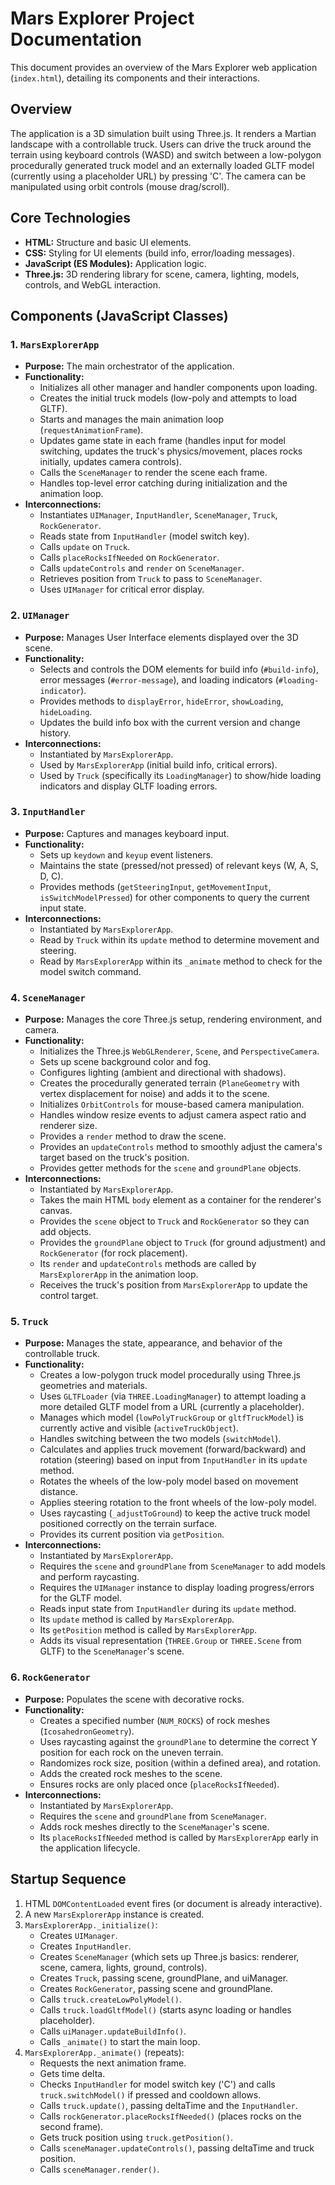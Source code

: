 # Mars Explorer Project Documentation

This document provides an overview of the Mars Explorer web application (`index.html`), detailing its components and their interactions.

## Overview

The application is a 3D simulation built using Three.js. It renders a Martian landscape with a controllable truck. Users can drive the truck around the terrain using keyboard controls (WASD) and switch between a low-polygon procedurally generated truck model and an externally loaded GLTF model (currently using a placeholder URL) by pressing 'C'. The camera can be manipulated using orbit controls (mouse drag/scroll).

## Core Technologies

*   **HTML:** Structure and basic UI elements.
*   **CSS:** Styling for UI elements (build info, error/loading messages).
*   **JavaScript (ES Modules):** Application logic.
*   **Three.js:** 3D rendering library for scene, camera, lighting, models, controls, and WebGL interaction.

## Components (JavaScript Classes)

### 1. `MarsExplorerApp`

*   **Purpose:** The main orchestrator of the application.
*   **Functionality:**
    *   Initializes all other manager and handler components upon loading.
    *   Creates the initial truck models (low-poly and attempts to load GLTF).
    *   Starts and manages the main animation loop (`requestAnimationFrame`).
    *   Updates game state in each frame (handles input for model switching, updates the truck's physics/movement, places rocks initially, updates camera controls).
    *   Calls the `SceneManager` to render the scene each frame.
    *   Handles top-level error catching during initialization and the animation loop.
*   **Interconnections:**
    *   Instantiates `UIManager`, `InputHandler`, `SceneManager`, `Truck`, `RockGenerator`.
    *   Reads state from `InputHandler` (model switch key).
    *   Calls `update` on `Truck`.
    *   Calls `placeRocksIfNeeded` on `RockGenerator`.
    *   Calls `updateControls` and `render` on `SceneManager`.
    *   Retrieves position from `Truck` to pass to `SceneManager`.
    *   Uses `UIManager` for critical error display.

### 2. `UIManager`

*   **Purpose:** Manages User Interface elements displayed over the 3D scene.
*   **Functionality:**
    *   Selects and controls the DOM elements for build info (`#build-info`), error messages (`#error-message`), and loading indicators (`#loading-indicator`).
    *   Provides methods to `displayError`, `hideError`, `showLoading`, `hideLoading`.
    *   Updates the build info box with the current version and change history.
*   **Interconnections:**
    *   Instantiated by `MarsExplorerApp`.
    *   Used by `MarsExplorerApp` (initial build info, critical errors).
    *   Used by `Truck` (specifically its `LoadingManager`) to show/hide loading indicators and display GLTF loading errors.

### 3. `InputHandler`

*   **Purpose:** Captures and manages keyboard input.
*   **Functionality:**
    *   Sets up `keydown` and `keyup` event listeners.
    *   Maintains the state (pressed/not pressed) of relevant keys (W, A, S, D, C).
    *   Provides methods (`getSteeringInput`, `getMovementInput`, `isSwitchModelPressed`) for other components to query the current input state.
*   **Interconnections:**
    *   Instantiated by `MarsExplorerApp`.
    *   Read by `Truck` within its `update` method to determine movement and steering.
    *   Read by `MarsExplorerApp` within its `_animate` method to check for the model switch command.

### 4. `SceneManager`

*   **Purpose:** Manages the core Three.js setup, rendering environment, and camera.
*   **Functionality:**
    *   Initializes the Three.js `WebGLRenderer`, `Scene`, and `PerspectiveCamera`.
    *   Sets up scene background color and fog.
    *   Configures lighting (ambient and directional with shadows).
    *   Creates the procedurally generated terrain (`PlaneGeometry` with vertex displacement for noise) and adds it to the scene.
    *   Initializes `OrbitControls` for mouse-based camera manipulation.
    *   Handles window resize events to adjust camera aspect ratio and renderer size.
    *   Provides a `render` method to draw the scene.
    *   Provides an `updateControls` method to smoothly adjust the camera's target based on the truck's position.
    *   Provides getter methods for the `scene` and `groundPlane` objects.
*   **Interconnections:**
    *   Instantiated by `MarsExplorerApp`.
    *   Takes the main HTML `body` element as a container for the renderer's canvas.
    *   Provides the `scene` object to `Truck` and `RockGenerator` so they can add objects.
    *   Provides the `groundPlane` object to `Truck` (for ground adjustment) and `RockGenerator` (for rock placement).
    *   Its `render` and `updateControls` methods are called by `MarsExplorerApp` in the animation loop.
    *   Receives the truck's position from `MarsExplorerApp` to update the control target.

### 5. `Truck`

*   **Purpose:** Manages the state, appearance, and behavior of the controllable truck.
*   **Functionality:**
    *   Creates a low-polygon truck model procedurally using Three.js geometries and materials.
    *   Uses `GLTFLoader` (via `THREE.LoadingManager`) to attempt loading a more detailed GLTF model from a URL (currently a placeholder).
    *   Manages which model (`lowPolyTruckGroup` or `gltfTruckModel`) is currently active and visible (`activeTruckObject`).
    *   Handles switching between the two models (`switchModel`).
    *   Calculates and applies truck movement (forward/backward) and rotation (steering) based on input from `InputHandler` in its `update` method.
    *   Rotates the wheels of the low-poly model based on movement distance.
    *   Applies steering rotation to the front wheels of the low-poly model.
    *   Uses raycasting (`_adjustToGround`) to keep the active truck model positioned correctly on the terrain surface.
    *   Provides its current position via `getPosition`.
*   **Interconnections:**
    *   Instantiated by `MarsExplorerApp`.
    *   Requires the `scene` and `groundPlane` from `SceneManager` to add models and perform raycasting.
    *   Requires the `UIManager` instance to display loading progress/errors for the GLTF model.
    *   Reads input state from `InputHandler` during its `update` method.
    *   Its `update` method is called by `MarsExplorerApp`.
    *   Its `getPosition` method is called by `MarsExplorerApp`.
    *   Adds its visual representation (`THREE.Group` or `THREE.Scene` from GLTF) to the `SceneManager`'s scene.

### 6. `RockGenerator`

*   **Purpose:** Populates the scene with decorative rocks.
*   **Functionality:**
    *   Creates a specified number (`NUM_ROCKS`) of rock meshes (`IcosahedronGeometry`).
    *   Uses raycasting against the `groundPlane` to determine the correct Y position for each rock on the uneven terrain.
    *   Randomizes rock size, position (within a defined area), and rotation.
    *   Adds the created rock meshes to the scene.
    *   Ensures rocks are only placed once (`placeRocksIfNeeded`).
*   **Interconnections:**
    *   Instantiated by `MarsExplorerApp`.
    *   Requires the `scene` and `groundPlane` from `SceneManager`.
    *   Adds rock meshes directly to the `SceneManager`'s scene.
    *   Its `placeRocksIfNeeded` method is called by `MarsExplorerApp` early in the application lifecycle.

## Startup Sequence

1.  HTML `DOMContentLoaded` event fires (or document is already interactive).
2.  A new `MarsExplorerApp` instance is created.
3.  `MarsExplorerApp._initialize()`:
    *   Creates `UIManager`.
    *   Creates `InputHandler`.
    *   Creates `SceneManager` (which sets up Three.js basics: renderer, scene, camera, lights, ground, controls).
    *   Creates `Truck`, passing scene, groundPlane, and uiManager.
    *   Creates `RockGenerator`, passing scene and groundPlane.
    *   Calls `truck.createLowPolyModel()`.
    *   Calls `truck.loadGltfModel()` (starts async loading or handles placeholder).
    *   Calls `uiManager.updateBuildInfo()`.
    *   Calls `_animate()` to start the main loop.
4.  `MarsExplorerApp._animate()` (repeats):
    *   Requests the next animation frame.
    *   Gets time delta.
    *   Checks `InputHandler` for model switch key ('C') and calls `truck.switchModel()` if pressed and cooldown allows.
    *   Calls `truck.update()`, passing deltaTime and the `InputHandler`.
    *   Calls `rockGenerator.placeRocksIfNeeded()` (places rocks on the second frame).
    *   Gets truck position using `truck.getPosition()`.
    *   Calls `sceneManager.updateControls()`, passing deltaTime and truck position.
    *   Calls `sceneManager.render()`. 